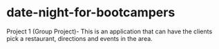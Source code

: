 # date-night-for-bootcampers
Project 1 (Group Project)- This is an application that can have the clients pick a restaurant, directions and events in the area. 
